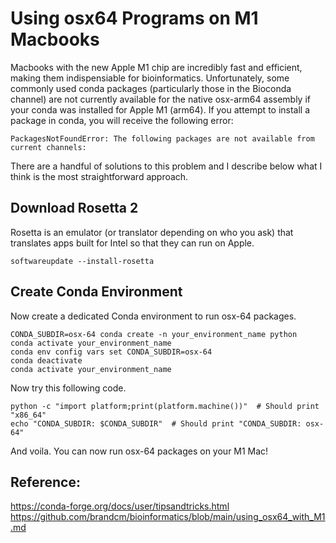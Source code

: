 # Using osx64 Programs on M1 Macbooks
Macbooks with the new Apple M1 chip are incredibly fast and efficient, making them indispensiable for bioinformatics. Unfortunately, some commonly used conda packages (particularly those in the Bioconda channel) are not currently available for the native osx-arm64 assembly if your conda was installed for Apple M1 (arm64). If you attempt to install a package in conda, you will receive the following error: 

```
PackagesNotFoundError: The following packages are not available from current channels:
```

There are a handful of solutions to this problem and I describe below what I think is the most straightforward approach.

## Download Rosetta 2
Rosetta is an emulator (or translator depending on who you ask) that translates apps built for Intel so that they can run on Apple.

```
softwareupdate --install-rosetta
```

## Create Conda Environment
Now create a dedicated Conda environment to run osx-64 packages. 

```
CONDA_SUBDIR=osx-64 conda create -n your_environment_name python
conda activate your_environment_name
conda env config vars set CONDA_SUBDIR=osx-64
conda deactivate
conda activate your_environment_name
```

Now try this following code.

```
python -c "import platform;print(platform.machine())"  # Should print "x86_64"
echo "CONDA_SUBDIR: $CONDA_SUBDIR"  # Should print "CONDA_SUBDIR: osx-64"
```

And voila. You can now run osx-64 packages on your M1 Mac! 

## Reference:
https://conda-forge.org/docs/user/tipsandtricks.html
https://github.com/brandcm/bioinformatics/blob/main/using_osx64_with_M1.md
